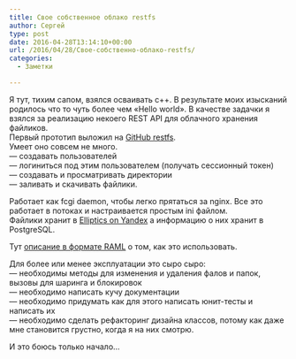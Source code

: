```yaml
---
title: Свое собственноe облако restfs
author: Сергей
type: post
date: 2016-04-28T13:14:10+00:00
url: /2016/04/28/Свое-собственно-облако-restfs/
categories:
  - Заметки

---
```

Я тут, тихим сапом, взялся осваивать c++. В результате моих изысканий родилось что то чуть более чем &#171;Hello world&#187;. В качестве задачки я взялся за реализацию некоего REST API для облачного хранения файликов.  
Первый прототип выложил на <a href="https://github.com/sasokol/restfs" target="_blank">GitHub restfs</a>.  
Умеет оно совсем не много.  
&#8212; создавать пользователей  
&#8212; логиниться под этим пользователем (получать сессионный токен)  
&#8212; создавать и просматривать директории  
&#8212; заливать и скачивать файлики.

Работает как fcgi daemon, чтобы легко прятаться за nginx. Все это работает в потоках и настраивается простым ini файлом.  
Файлики хранит в <a href="https://tech.yandex.ru/elliptics/" target="_blank">Elliptics on Yandex</a> а информацию о них хранит в PostgreSQL.

Тут <a href="https://raw.githubusercontent.com/sasokol/restfs/master/doc/restfs.yaml" target="_blank">описание в формате RAML</a> о том, как это использовать.

Для более или менее эксплуатации это сыро сыро:  
&#8212; необходимы методы для изменения и удаления фалов и папок, вызовы для шаринга и блокировок  
&#8212; необходимо написать кучу документации  
&#8212; необходимо придумать как для этого написать юнит-тесты и написать их  
&#8212; необходимо сделать рефакторинг дизайна классов, потому как даже мне становится грустно, когда я на них смотрю.

И это боюсь только начало&#8230;